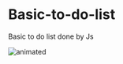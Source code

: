 # Basic-to-do-list
Basic to do list done by Js

<img src="https://media.giphy.com/media/5qhGkBvSO7R36lUBi4/giphy.gif" alt="animated" />
